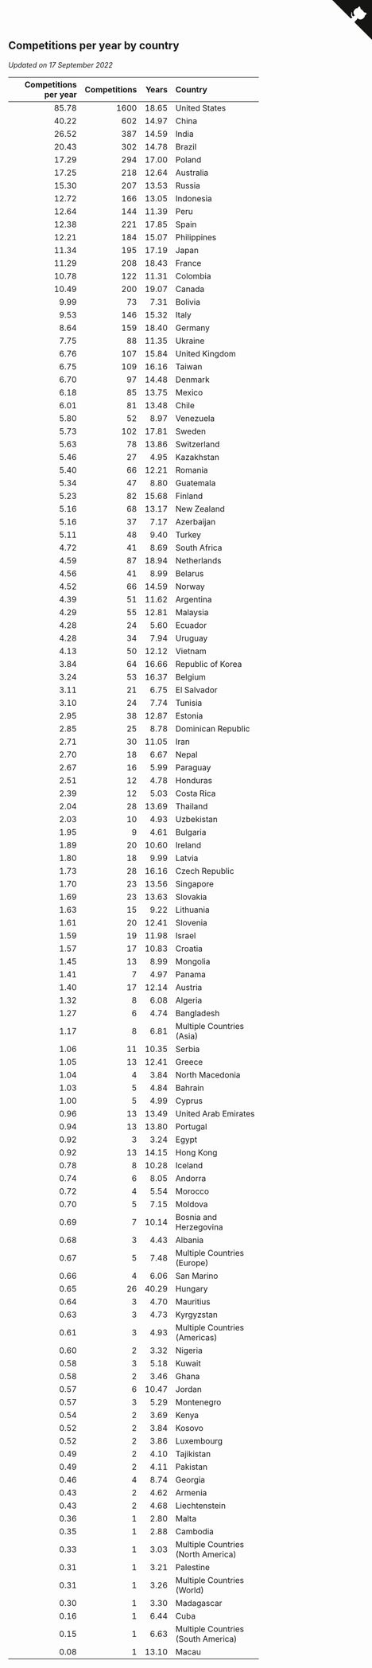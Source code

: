 ## Competitions per year by country

*Updated on 17 September 2022*

| Competitions per year | Competitions | Years | Country |
| ---: | ---: | ---: | :--- |
| 85.78 | 1600 | 18.65 | United States |
| 40.22 | 602 | 14.97 | China |
| 26.52 | 387 | 14.59 | India |
| 20.43 | 302 | 14.78 | Brazil |
| 17.29 | 294 | 17.00 | Poland |
| 17.25 | 218 | 12.64 | Australia |
| 15.30 | 207 | 13.53 | Russia |
| 12.72 | 166 | 13.05 | Indonesia |
| 12.64 | 144 | 11.39 | Peru |
| 12.38 | 221 | 17.85 | Spain |
| 12.21 | 184 | 15.07 | Philippines |
| 11.34 | 195 | 17.19 | Japan |
| 11.29 | 208 | 18.43 | France |
| 10.78 | 122 | 11.31 | Colombia |
| 10.49 | 200 | 19.07 | Canada |
| 9.99 | 73 | 7.31 | Bolivia |
| 9.53 | 146 | 15.32 | Italy |
| 8.64 | 159 | 18.40 | Germany |
| 7.75 | 88 | 11.35 | Ukraine |
| 6.76 | 107 | 15.84 | United Kingdom |
| 6.75 | 109 | 16.16 | Taiwan |
| 6.70 | 97 | 14.48 | Denmark |
| 6.18 | 85 | 13.75 | Mexico |
| 6.01 | 81 | 13.48 | Chile |
| 5.80 | 52 | 8.97 | Venezuela |
| 5.73 | 102 | 17.81 | Sweden |
| 5.63 | 78 | 13.86 | Switzerland |
| 5.46 | 27 | 4.95 | Kazakhstan |
| 5.40 | 66 | 12.21 | Romania |
| 5.34 | 47 | 8.80 | Guatemala |
| 5.23 | 82 | 15.68 | Finland |
| 5.16 | 68 | 13.17 | New Zealand |
| 5.16 | 37 | 7.17 | Azerbaijan |
| 5.11 | 48 | 9.40 | Turkey |
| 4.72 | 41 | 8.69 | South Africa |
| 4.59 | 87 | 18.94 | Netherlands |
| 4.56 | 41 | 8.99 | Belarus |
| 4.52 | 66 | 14.59 | Norway |
| 4.39 | 51 | 11.62 | Argentina |
| 4.29 | 55 | 12.81 | Malaysia |
| 4.28 | 24 | 5.60 | Ecuador |
| 4.28 | 34 | 7.94 | Uruguay |
| 4.13 | 50 | 12.12 | Vietnam |
| 3.84 | 64 | 16.66 | Republic of Korea |
| 3.24 | 53 | 16.37 | Belgium |
| 3.11 | 21 | 6.75 | El Salvador |
| 3.10 | 24 | 7.74 | Tunisia |
| 2.95 | 38 | 12.87 | Estonia |
| 2.85 | 25 | 8.78 | Dominican Republic |
| 2.71 | 30 | 11.05 | Iran |
| 2.70 | 18 | 6.67 | Nepal |
| 2.67 | 16 | 5.99 | Paraguay |
| 2.51 | 12 | 4.78 | Honduras |
| 2.39 | 12 | 5.03 | Costa Rica |
| 2.04 | 28 | 13.69 | Thailand |
| 2.03 | 10 | 4.93 | Uzbekistan |
| 1.95 | 9 | 4.61 | Bulgaria |
| 1.89 | 20 | 10.60 | Ireland |
| 1.80 | 18 | 9.99 | Latvia |
| 1.73 | 28 | 16.16 | Czech Republic |
| 1.70 | 23 | 13.56 | Singapore |
| 1.69 | 23 | 13.63 | Slovakia |
| 1.63 | 15 | 9.22 | Lithuania |
| 1.61 | 20 | 12.41 | Slovenia |
| 1.59 | 19 | 11.98 | Israel |
| 1.57 | 17 | 10.83 | Croatia |
| 1.45 | 13 | 8.99 | Mongolia |
| 1.41 | 7 | 4.97 | Panama |
| 1.40 | 17 | 12.14 | Austria |
| 1.32 | 8 | 6.08 | Algeria |
| 1.27 | 6 | 4.74 | Bangladesh |
| 1.17 | 8 | 6.81 | Multiple Countries (Asia) |
| 1.06 | 11 | 10.35 | Serbia |
| 1.05 | 13 | 12.41 | Greece |
| 1.04 | 4 | 3.84 | North Macedonia |
| 1.03 | 5 | 4.84 | Bahrain |
| 1.00 | 5 | 4.99 | Cyprus |
| 0.96 | 13 | 13.49 | United Arab Emirates |
| 0.94 | 13 | 13.80 | Portugal |
| 0.92 | 3 | 3.24 | Egypt |
| 0.92 | 13 | 14.15 | Hong Kong |
| 0.78 | 8 | 10.28 | Iceland |
| 0.74 | 6 | 8.05 | Andorra |
| 0.72 | 4 | 5.54 | Morocco |
| 0.70 | 5 | 7.15 | Moldova |
| 0.69 | 7 | 10.14 | Bosnia and Herzegovina |
| 0.68 | 3 | 4.43 | Albania |
| 0.67 | 5 | 7.48 | Multiple Countries (Europe) |
| 0.66 | 4 | 6.06 | San Marino |
| 0.65 | 26 | 40.29 | Hungary |
| 0.64 | 3 | 4.70 | Mauritius |
| 0.63 | 3 | 4.73 | Kyrgyzstan |
| 0.61 | 3 | 4.93 | Multiple Countries (Americas) |
| 0.60 | 2 | 3.32 | Nigeria |
| 0.58 | 3 | 5.18 | Kuwait |
| 0.58 | 2 | 3.46 | Ghana |
| 0.57 | 6 | 10.47 | Jordan |
| 0.57 | 3 | 5.29 | Montenegro |
| 0.54 | 2 | 3.69 | Kenya |
| 0.52 | 2 | 3.84 | Kosovo |
| 0.52 | 2 | 3.86 | Luxembourg |
| 0.49 | 2 | 4.10 | Tajikistan |
| 0.49 | 2 | 4.11 | Pakistan |
| 0.46 | 4 | 8.74 | Georgia |
| 0.43 | 2 | 4.62 | Armenia |
| 0.43 | 2 | 4.68 | Liechtenstein |
| 0.36 | 1 | 2.80 | Malta |
| 0.35 | 1 | 2.88 | Cambodia |
| 0.33 | 1 | 3.03 | Multiple Countries (North America) |
| 0.31 | 1 | 3.21 | Palestine |
| 0.31 | 1 | 3.26 | Multiple Countries (World) |
| 0.30 | 1 | 3.30 | Madagascar |
| 0.16 | 1 | 6.44 | Cuba |
| 0.15 | 1 | 6.63 | Multiple Countries (South America) |
| 0.08 | 1 | 13.10 | Macau |


<a href="https://github.com/jonatanklosko/wca_statistics" class="github-corner" aria-label="View source on Github"><svg width="80" height="80" viewBox="0 0 250 250" style="fill:#151513; color:#fff; position: absolute; top: 0; border: 0; right: 0;" aria-hidden="true"><path d="M0,0 L115,115 L130,115 L142,142 L250,250 L250,0 Z"></path><path d="M128.3,109.0 C113.8,99.7 119.0,89.6 119.0,89.6 C122.0,82.7 120.5,78.6 120.5,78.6 C119.2,72.0 123.4,76.3 123.4,76.3 C127.3,80.9 125.5,87.3 125.5,87.3 C122.9,97.6 130.6,101.9 134.4,103.2" fill="currentColor" style="transform-origin: 130px 106px;" class="octo-arm"></path><path d="M115.0,115.0 C114.9,115.1 118.7,116.5 119.8,115.4 L133.7,101.6 C136.9,99.2 139.9,98.4 142.2,98.6 C133.8,88.0 127.5,74.4 143.8,58.0 C148.5,53.4 154.0,51.2 159.7,51.0 C160.3,49.4 163.2,43.6 171.4,40.1 C171.4,40.1 176.1,42.5 178.8,56.2 C183.1,58.6 187.2,61.8 190.9,65.4 C194.5,69.0 197.7,73.2 200.1,77.6 C213.8,80.2 216.3,84.9 216.3,84.9 C212.7,93.1 206.9,96.0 205.4,96.6 C205.1,102.4 203.0,107.8 198.3,112.5 C181.9,128.9 168.3,122.5 157.7,114.1 C157.9,116.9 156.7,120.9 152.7,124.9 L141.0,136.5 C139.8,137.7 141.6,141.9 141.8,141.8 Z" fill="currentColor" class="octo-body"></path></svg></a><style>.github-corner:hover .octo-arm{animation:octocat-wave 560ms ease-in-out}@keyframes octocat-wave{0%,100%{transform:rotate(0)}20%,60%{transform:rotate(-25deg)}40%,80%{transform:rotate(10deg)}}@media (max-width:500px){.github-corner:hover .octo-arm{animation:none}.github-corner .octo-arm{animation:octocat-wave 560ms ease-in-out}}</style>
